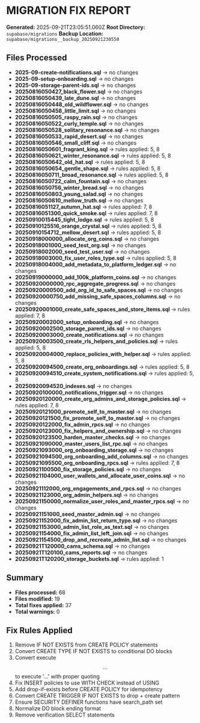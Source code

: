 # MIGRATION FIX REPORT

**Generated:** 2025-09-21T23:05:51.060Z
**Root Directory:** `supabase/migrations`
**Backup Location:** `supabase/migrations__backup_20250921230550`

## Files Processed

- **2025-09-create-notifications.sql** → no changes
- **2025-09-setup-onboarding.sql** → no changes
- **2025-09-storage-parent-ids.sql** → no changes
- **20250816050427_black_flower.sql** → no changes
- **20250816050439_late_dune.sql** → no changes
- **20250816050448_old_wildflower.sql** → no changes
- **20250816050458_little_limit.sql** → no changes
- **20250816050505_raspy_rain.sql** → no changes
- **20250816050522_curly_temple.sql** → no changes
- **20250816050528_solitary_resonance.sql** → no changes
- **20250816050533_rapid_desert.sql** → no changes
- **20250816050546_small_cliff.sql** → no changes
- **20250816050601_fragrant_king.sql** → rules applied: 5, 8
- **20250816050621_winter_resonance.sql** → rules applied: 5, 8
- **20250816050642_old_hat.sql** → rules applied: 5, 8
- **20250816050654_gentle_shape.sql** → rules applied: 5, 8
- **20250816050711_broad_resonance.sql** → rules applied: 5, 8
- **20250816050722_calm_fountain.sql** → no changes
- **20250816050756_winter_bread.sql** → no changes
- **20250816050803_young_salad.sql** → no changes
- **20250816050810_mellow_truth.sql** → no changes
- **20250816051127_autumn_hat.sql** → rules applied: 7, 8
- **20250816051300_quick_smoke.sql** → rules applied: 7, 8
- **20250910015445_tight_lodge.sql** → rules applied: 5, 8
- **20250910125516_orange_crystal.sql** → rules applied: 5, 8
- **20250910154712_mellow_desert.sql** → rules applied: 5, 8
- **20250918000000_allocate_org_coins.sql** → no changes
- **20250918001000_seed_test_org.sql** → no changes
- **20250918002000_seed_test_user.sql** → no changes
- **20250918003000_fix_user_roles_type.sql** → rules applied: 5, 8
- **20250918004000_add_metadata_to_platform_ledger.sql** → no changes
- **20250919000000_add_100k_platform_coins.sql** → no changes
- **20250920000000_rpc_aggregate_progress.sql** → no changes
- **20250920000500_add_org_id_to_safe_spaces.sql** → no changes
- **20250920000750_add_missing_safe_spaces_columns.sql** → no changes
- **20250920001000_create_safe_spaces_and_store_items.sql** → rules applied: 7, 8
- **20250920002000_setup_onboarding.sql** → no changes
- **20250920002500_storage_parent_ids.sql** → no changes
- **20250920003000_create_notifications.sql** → no changes
- **20250920003500_create_rls_helpers_and_policies.sql** → rules applied: 5, 8
- **20250920004000_replace_policies_with_helper.sql** → rules applied: 5, 8
- **20250920094500_create_org_onboardings.sql** → rules applied: 5, 8
- **20250920094510_create_system_notifications.sql** → rules applied: 5, 8
- **20250920094520_indexes.sql** → no changes
- **20250920100000_notifications_trigger.sql** → no changes
- **20250920120000_create_org_admins_and_storage_policies.sql** → rules applied: 7, 8
- **20250920121000_promote_self_to_master.sql** → no changes
- **20250920121500_fix_promote_self_to_master.sql** → no changes
- **20250920122000_fix_admin_rpcs.sql** → no changes
- **20250920123000_fix_helpers_and_ownership.sql** → no changes
- **20250920123500_harden_master_checks.sql** → no changes
- **20250921090000_master_users_list_rpc.sql** → no changes
- **20250921093000_org_onboarding_storage.sql** → no changes
- **20250921094500_org_onboarding_add_columns.sql** → no changes
- **20250921095500_org_onboarding_rpcs.sql** → rules applied: 7, 8
- **20250921100500_fix_storage_policies.sql** → no changes
- **20250921104000_user_wallets_and_allocate_user_coins.sql** → no changes
- **20250921112000_org_engagements_and_rpcs.sql** → no changes
- **20250921123000_org_admin_helpers.sql** → no changes
- **20250921150000_normalize_user_roles_and_master_rpcs.sql** → no changes
- **20250921151000_seed_master_admin.sql** → no changes
- **20250921152000_fix_admin_list_return_type.sql** → no changes
- **20250921153000_admin_list_role_as_text.sql** → no changes
- **20250921154000_fix_admin_list_left_join.sql** → no changes
- **20250921154500_drop_and_recreate_admin_list.sql** → no changes
- **20250921T120000_cams_schema.sql** → no changes
- **20250921T120100_cams_reports.sql** → no changes
- **20250921T120200_storage_buckets.sql** → rules applied: 1

## Summary

- **Files processed:** 68
- **Files modified:** 19
- **Total fixes applied:** 37
- **Total warnings:** 0

## Fix Rules Applied

1. Remove IF NOT EXISTS from CREATE POLICY statements
2. Convert CREATE TYPE IF NOT EXISTS to conditional DO blocks
3. Convert execute $$...$$ to execute '...' with proper quoting
4. Fix INSERT policies to use WITH CHECK instead of USING
5. Add drop-if-exists before CREATE POLICY for idempotency
6. Convert CREATE TRIGGER IF NOT EXISTS to drop + create pattern
7. Ensure SECURITY DEFINER functions have search_path set
8. Normalize DO block ending format
9. Remove verification SELECT statements